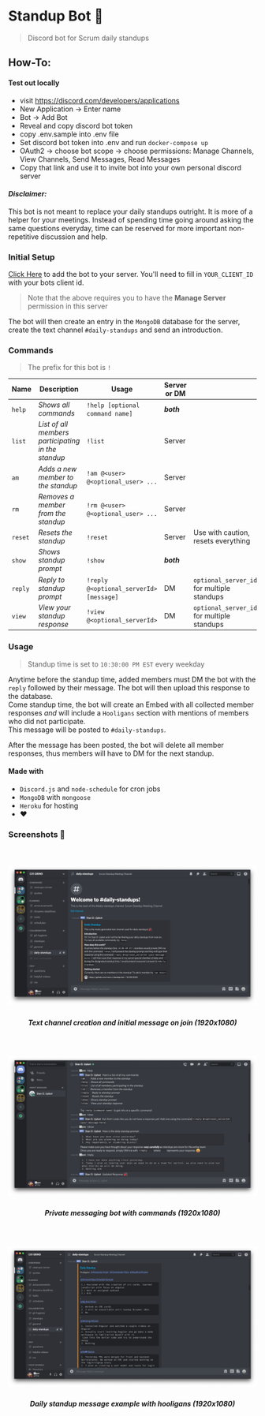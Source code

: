 # Standup Bot 🤖
> Discord bot for Scrum daily standups

## How-To:

#### Test out locally

- visit https://discord.com/developers/applications
- New Application -> Enter name
- Bot -> Add Bot
- Reveal and copy discord bot token
- copy .env.sample into .env file
- Set discord bot token into .env and run `docker-compose up`
- OAuth2 -> choose bot scope -> choose permissions: Manage Channels, View Channels, Send Messages, Read Messages
- Copy that link and use it to invite bot into your own personal discord server
  
#### *Disclaimer:* 

This bot is not meant to replace your daily standups outright. It is more of a helper for your meetings. Instead of spending time going around asking the same questions everyday, time can be reserved for more important non-repetitive discussion and help.

### Initial Setup 

[Click Here](https://discord.com/oauth2/authorize?client_id=YOUR_CLIENT_ID&scope=bot&permissions=355408) to add the bot to your server. You'll need to fill in `YOUR_CLIENT_ID` with your bots client id.
> Note that the above requires you to have the **Manage Server** permission in this server  

The bot will then create an entry in the `MongoDB` database for the server, create the text channel `#daily-standups` and send an introduction.

### Commands
> The prefix for this bot is `!`

| Name    | Description                                        | Usage                                   | Server or DM |                                             |
| ------- | -------------------------------------------------- | --------------------------------------- | ------------ | ------------------------------------------- |
| `help`  | *Shows all commands*                               | `!help [optional command name]`         | **_both_**   |                                             |
| `list`  | *List of all members participating in the standup* | `!list`                                 | Server       |                                             |
| `am`    | *Adds a new member to the standup*                 | `!am @<user> @<optional_user> ...`      | Server       |                                             |
| `rm`    | *Removes a member from the standup*                | `!rm @<user> @<optional_user> ...`      | Server       |                                             |
| `reset` | *Resets the standup*                               | `!reset`                                | Server       | Use with caution, resets everything         |
| `show`  | *Shows standup prompt*                             | `!show`                                 | **_both_**   |                                             |
| `reply` | *Reply to standup prompt*                          | `!reply @<optional_serverId> [message]` | DM           | `optional_server_id`: for multiple standups |
| `view`  | *View your standup response*                       | `!view @<optional_serverId>`            | DM           | `optional_server_id`: for multiple standups |


### Usage
> Standup time is set to `10:30:00 PM EST` every weekday

Anytime before the standup time, added members must DM the bot with the `reply` followed by their message. The bot will then upload this response to the database.    
Come standup time, the bot will create an Embed with all collected member responses *and* will include a `Hooligans` section with mentions of members who did not participate.  
This message will be posted to `#daily-standups`.

After the message has been posted, the bot will delete all member responses, thus members will have to DM for the next standup.

#### Made with

- `Discord.js` and `node-schedule` for cron jobs
- `MongoDB` with `mongoose`
- `Heroku` for hosting
- :heart:


### Screenshots 📸
<br />

<h5 align="center">
  <img src="docs/screenshots/standup-bot-1.png" />
</h5>
<h5 align="center"> 

 *Text channel creation and initial message on join (1920x1080)*  

</h5>
<br />

<h5 align="center">
  <img src="docs/screenshots/standup-bot-2.png" />
</h5>
<h5 align="center"> 

 *Private messaging bot with commands (1920x1080)*  

</h5>
<br />

<h5 align="center">
  <img src="docs/screenshots/standup-bot-3.png" />
</h5>
<h5 align="center"> 

 *Daily standup message example with hooligans (1920x1080)*  

</h5>
